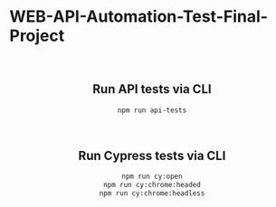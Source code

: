 # WEB-API-Automation-Test-Final-Project

<span align="center">

<br/>

## Run API tests via CLI
```sh
npm run api-tests
```
<br/>

## Run Cypress tests via CLI
```sh
npm run cy:open
npm run cy:chrome:headed
npm run cy:chrome:headless
```
  
  </span>

